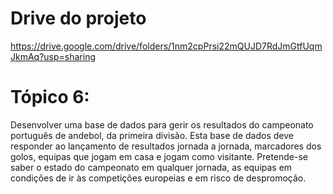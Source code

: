 # Drive do projeto
https://drive.google.com/drive/folders/1nm2cpPrsi22mQUJD7RdJmGtfUqmJkmAq?usp=sharing

# Tópico 6:

Desenvolver uma base de dados para gerir os resultados do campeonato português de
andebol, da primeira divisão. Esta base de dados deve responder ao lançamento de
resultados jornada a jornada, marcadores dos golos, equipas que jogam em casa e jogam
como visitante. Pretende-se saber o estado do campeonato em qualquer jornada, as equipas
em condições de ir às competições europeias e em risco de despromoção.